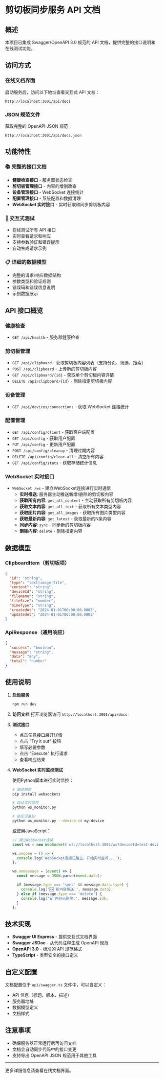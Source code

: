 # 剪切板同步服务 API 文档

## 概述

本项目已集成 Swagger/OpenAPI 3.0 规范的 API 文档，提供完整的接口说明和在线测试功能。

## 访问方式

### 在线文档界面
启动服务后，访问以下地址查看交互式 API 文档：

```
http://localhost:3001/api/docs
```

### JSON 规范文件
获取完整的 OpenAPI JSON 规范：

```
http://localhost:3001/api/docs.json
```

## 功能特性

### 📚 完整的接口文档
- **健康检查接口** - 服务器状态检查
- **剪切板管理接口** - 内容的增删改查
- **设备管理接口** - WebSocket 连接统计
- **配置管理接口** - 系统配置和数据清理
- **WebSocket 实时接口** - 实时获取和同步剪切板内容

### 🎯 交互式测试
- 在线测试所有 API 接口
- 实时查看请求和响应
- 支持参数验证和错误提示
- 自动生成请求示例

### 📋 详细的数据模型
- 完整的请求/响应数据结构
- 参数类型和验证规则
- 错误码和错误信息说明
- 示例数据展示

## API 接口概览

### 健康检查
- `GET /api/health` - 服务器健康检查

### 剪切板管理
- `GET /api/clipboard` - 获取剪切板内容列表（支持分页、筛选、搜索）
- `POST /api/clipboard` - 上传新的剪切板内容
- `GET /api/clipboard/{id}` - 获取单个剪切板内容详情
- `DELETE /api/clipboard/{id}` - 删除指定剪切板内容

### 设备管理
- `GET /api/devices/connections` - 获取 WebSocket 连接统计

### 配置管理
- `GET /api/config/client` - 获取客户端配置
- `GET /api/config` - 获取用户配置
- `PUT /api/config` - 更新用户配置
- `POST /api/config/cleanup` - 清理过期内容
- `DELETE /api/config/clear-all` - 清空所有内容
- `GET /api/config/stats` - 获取存储统计信息

### WebSocket 实时接口
- `WebSocket /ws` - 建立WebSocket连接进行实时通信
  - **实时推送**: 服务器主动推送新增/删除的剪切板内容
  - **获取所有内容**: `get_all_content` - 主动获取所有剪切板内容
  - **获取文本内容**: `get_all_text` - 获取所有文本类型内容
  - **获取图片内容**: `get_all_images` - 获取所有图片类型内容
  - **获取最新内容**: `get_latest` - 获取最新的N条内容
  - **同步内容**: `sync` - 同步新的剪切板内容
  - **删除内容**: `delete` - 删除指定内容

## 数据模型

### ClipboardItem（剪切板项）
```json
{
  "id": "string",
  "type": "text|image|file",
  "content": "string",
  "deviceId": "string",
  "fileName": "string",
  "fileSize": "number",
  "mimeType": "string",
  "createdAt": "2024-01-01T00:00:00.000Z",
  "updatedAt": "2024-01-01T00:00:00.000Z"
}
```

### ApiResponse（通用响应）
```json
{
  "success": "boolean",
  "message": "string",
  "data": "any",
  "total": "number"
}
```

## 使用说明

1. **启动服务**
   ```bash
   npm run dev
   ```

2. **访问文档**
   打开浏览器访问 `http://localhost:3001/api/docs`

3. **测试接口**
   - 点击任意接口展开详情
   - 点击 "Try it out" 按钮
   - 填写必要参数
   - 点击 "Execute" 执行请求
   - 查看响应结果

4. **WebSocket 实时监控测试**

   使用Python脚本进行实时监控：
   ```bash
   # 安装依赖
   pip install websockets

   # 启动实时监控
   python ws_monitor.py

   # 指定设备ID
   python ws_monitor.py --device-id my-device
   ```

   或使用JavaScript：
   ```javascript
   // 建立WebSocket连接
   const ws = new WebSocket('ws://localhost:3002/ws?deviceId=test-device');

   ws.onopen = () => {
     console.log('WebSocket连接已建立，开始实时监听...');
   };

   ws.onmessage = (event) => {
     const message = JSON.parse(event.data);

     if (message.type === 'sync' && message.data.type) {
       console.log('🆕 新内容推送:', message.data);
     } else if (message.type === 'delete') {
       console.log('🗑️ 内容已删除:', message.id);
     }
   };
   ```

## 技术实现

- **Swagger UI Express** - 提供交互式文档界面
- **Swagger JSDoc** - 从代码注释生成 OpenAPI 规范
- **OpenAPI 3.0** - 标准的 API 规范格式
- **TypeScript** - 类型安全的接口定义

## 自定义配置

文档配置位于 `api/swagger.ts` 文件中，可以自定义：
- API 信息（标题、版本、描述）
- 服务器地址
- 数据模型定义
- 文档样式

## 注意事项

- 确保服务器正常运行后再访问文档
- 文档会自动同步代码中的接口变更
- 支持导出 OpenAPI JSON 规范用于其他工具

---

更多详细信息请查看在线文档界面。
